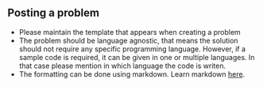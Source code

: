 ## Posting a problem
* Please maintain the template that appears when creating a problem
* The problem should be language agnostic, that means the solution should not require any specific programming language. However, if a sample code is required, it can be given in one or multiple languages. In that case please mention in which language the code is writen.
* The formatting can be done using markdown. Learn markdown [here](https://guides.github.com/features/mastering-markdown/).
